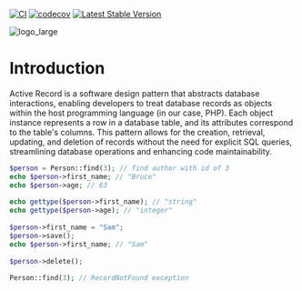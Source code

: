 [![CI](https://github.com/php-activerecord/activerecord/actions/workflows/test.yml/badge.svg?branch=master)](https://github.com/php-activerecord/activerecord/actions/workflows/test.yml)
[![codecov](https://codecov.io/github/php-activerecord/activerecord/graph/badge.svg?token=IJBKNRHVOC)](https://codecov.io/github/php-activerecord/activerecord)
[![Latest Stable Version](https://poser.pugx.org/php-patterns/activerecord/version)](https://packagist.org/packages/php-patterns/activerecord)

![logo_large](https://github.com/php-activerecord/activerecord/assets/773172/01732546-a438-4a27-bdff-d6653af7d7a2)

# Introduction

Active Record is a software design pattern that abstracts database interactions, enabling developers to treat database records as objects within the host programming language (in our case, PHP). Each object instance represents a row in a database table, and its attributes correspond to the table's columns. This pattern allows for the creation, retrieval, updating, and deletion of records without the need for explicit SQL queries, streamlining database operations and enhancing code maintainability.

```php
$person = Person::find(3); // find author with id of 3
echo $person->first_name; // "Bruce"
echo $person->age; // 63
 
echo gettype($person->first_name); // "string"
echo gettype($person->age); // "integer"
 
$person->first_name = "Sam";
$person->save();
echo $person->first_name; // "Sam"
 
$person->delete();
 
Person::find(3); // RecordNotFound exception
```

